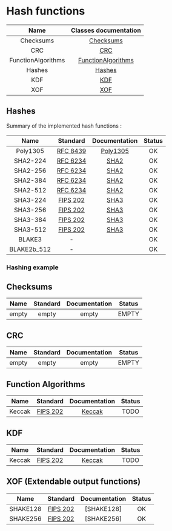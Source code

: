 # Hash functions

|Name                   |   Classes documentation |
|:---------------------:|:-----------------------:|
|Checksums              |[Checksums]              |
|CRC                    |[CRC]                    |
|FunctionAlgorithms     |[FunctionAlgorithms]     |
|Hashes                 |[Hashes]                 |
|KDF                    |[KDF]                    |
|XOF                    |[XOF]                    |


[Checksums]:<./Checksums/>
[CRC]:<./Checksums/>
[FunctionAlgorithms]:<./FunctionAlgorithms/>
[Hashes]:<./Hashes/>
[KDF]:<./KDF/>
[XOF]:<./XOF/>

## Hashes

Summary of the implemented hash functions :

|Name         |Standard          |Documentation        |Status       |
|:-----------:|:----------------:|:-------------------:|:-----------:|
| Poly1305    |[RFC 8439]        |  [Poly1305]         | OK          |
| SHA2-224    |[RFC 6234]        |  [SHA2]             | OK          |
| SHA2-256    |[RFC 6234]        |  [SHA2]             | OK          |
| SHA2-384    |[RFC 6234]        |  [SHA2]             | OK          |
| SHA2-512    |[RFC 6234]        |  [SHA2]             | OK          |
| SHA3-224    |[FIPS 202]        |  [SHA3]             | OK          |
| SHA3-256    |[FIPS 202]        |  [SHA3]             | OK          |  
| SHA3-384    |[FIPS 202]        |  [SHA3]             | OK          |  
| SHA3-512    |[FIPS 202]        |  [SHA3]             | OK          |
| BLAKE3      | -                |                     | OK          |
| BLAKE2b_512 | -                |                     | OK          |

### Hashing example

## Checksums

|Name         |Standard          |Documentation        |Status       |
|:-----------:|:----------------:|:-------------------:|:-----------:|
| empty       |   empty          |  empty              | EMPTY       |

## CRC

|Name         |Standard          |Documentation        |Status       |
|:-----------:|:----------------:|:-------------------:|:-----------:|
| empty       |   empty          |  empty              | EMPTY       |

## Function Algorithms


|Name         |Standard          |Documentation        |Status       |
|:-----------:|:----------------:|:-------------------:|:-----------:|
| Keccak      |[FIPS 202]        |  [Keccak]           | TODO        |

[Keccak]:<./keccak.md>

## KDF

|Name         |Standard          |Documentation        |Status       |
|:-----------:|:----------------:|:-------------------:|:-----------:|
| Keccak      |[FIPS 202]        |  [Keccak]           | TODO        |

## XOF (Extendable output functions)

|Name         |Standard          |Documentation        |Status       |
|:-----------:|:----------------:|:-------------------:|:-----------:|
| SHAKE128    |[FIPS 202]        |  [SHAKE128]         | OK          |
| SHAKE256    |[FIPS 202]        |  [SHAKE256]         | OK          |





[Poly1305]:<./poly1305.md>
[SHA2]:<./sha2.md>
[SHA3]:<./sha3.md>

[RFC 8439]:<https://tools.ietf.org/html/rfc8439>
[RFC 6234]:<https://tools.ietf.org/html/rfc6234>
[FIPS 202]:<https://nvlpubs.nist.gov/nistpubs/FIPS/NIST.FIPS.202.pdf>

